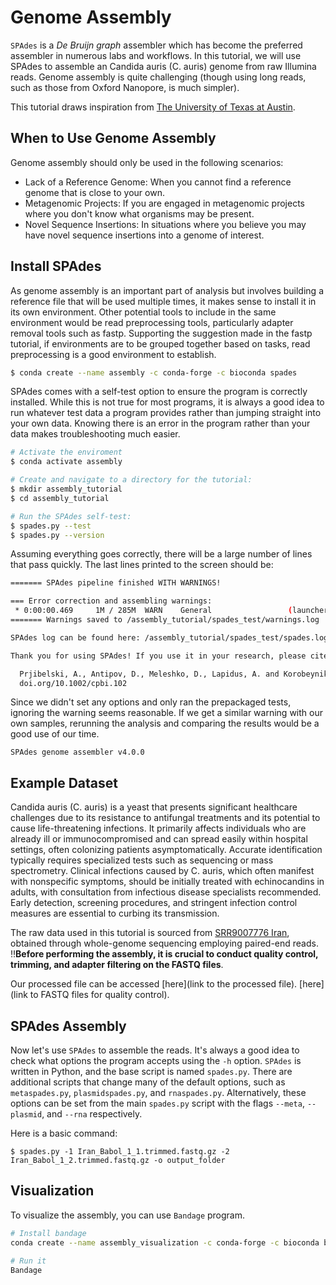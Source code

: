# Genome Assembly 
`SPAdes` is a *De Bruijn graph* assembler which has become the preferred assembler in numerous labs and workflows. In this tutorial, we will use SPAdes to assemble an Candida auris (C. auris) genome from raw Illumina reads. Genome assembly is quite challenging (though using long reads, such as those from Oxford Nanopore, is much simpler).

This tutorial draws inspiration from [The University of Texas at Austin](https://cloud.wikis.utexas.edu/wiki/spaces/bioiteam/pages/47728891/Genome+Assembly+SPAdes+--+GVA2023).

## When to Use Genome Assembly
Genome assembly should only be used in the following scenarios:
- Lack of a Reference Genome: When you cannot find a reference genome that is close to your own.
- Metagenomic Projects: If you are engaged in metagenomic projects where you don't know what organisms may be present.
- Novel Sequence Insertions: In situations where you believe you may have novel sequence insertions into a genome of interest.

## Install SPAdes
As genome assembly is an important part of analysis but involves building a reference file that will be used multiple times, it makes sense to install it in its own environment. Other potential tools to include in the same environment would be read preprocessing tools, particularly adapter removal tools such as fastp. Supporting the suggestion made in the fastp tutorial, if environments are to be grouped together based on tasks, read preprocessing is a good environment to establish.

```bash
$ conda create --name assembly -c conda-forge -c bioconda spades
```

SPAdes comes with a self-test option to ensure the program is correctly installed. While this is not true for most programs, it is always a good idea to run whatever test data a program provides rather than jumping straight into your own data. Knowing there is an error in the program rather than your data makes troubleshooting much easier. 

```bash
# Activate the enviroment
$ conda activate assembly

# Create and navigate to a directory for the tutorial:
$ mkdir assembly_tutorial
$ cd assembly_tutorial

# Run the SPAdes self-test:
$ spades.py --test
$ spades.py --version
```

Assuming everything goes correctly, there will be a large number of lines that pass quickly. The last lines printed to the screen should be:
```bash
======= SPAdes pipeline finished WITH WARNINGS!

=== Error correction and assembling warnings:
 * 0:00:00.469     1M / 285M  WARN    General                 (launcher.cpp              : 180)   Your data seems to have high uniform coverage depth. It is strongly recommended to use --isolate option.
======= Warnings saved to /assembly_tutorial/spades_test/warnings.log

SPAdes log can be found here: /assembly_tutorial/spades_test/spades.log

Thank you for using SPAdes! If you use it in your research, please cite:

  Prjibelski, A., Antipov, D., Meleshko, D., Lapidus, A. and Korobeynikov, A., 2020. Using SPAdes de novo assembler. Current protocols in bioinformatics, 70(1), p.e102.
  doi.org/10.1002/cpbi.102
```
Since we didn't set any options and only ran the prepackaged tests, ignoring the warning seems reasonable. If we get a similar warning with our own samples, rerunning the analysis and comparing the results would be a good use of our time.

```
SPAdes genome assembler v4.0.0
```

## Example Dataset

Candida auris (C. auris) is a yeast that presents significant healthcare challenges due to its resistance to antifungal treatments and its potential to cause life-threatening infections. It primarily affects individuals who are already ill or immunocompromised and can spread easily within hospital settings, often colonizing patients asymptomatically. Accurate identification typically requires specialized tests such as sequencing or mass spectrometry. Clinical infections caused by C. auris, which often manifest with nonspecific symptoms, should be initially treated with echinocandins in adults, with consultation from infectious disease specialists recommended. Early detection, screening procedures, and stringent infection control measures are essential to curbing its transmission.

The raw data used in this tutorial is sourced from [SRR9007776 Iran](https://www.ncbi.nlm.nih.gov/sra/?term=SRR9007776), obtained through whole-genome sequencing employing paired-end reads. :bangbang:**Before performing the assembly, it is crucial to conduct quality control, trimming, and adapter filtering on the FASTQ files**. 

Our processed file can be accessed [here](link to the processed file). [here](link to FASTQ files for quality control).

## SPAdes Assembly
Now let's use `SPAdes` to assemble the reads. It's always a good idea to check what options the program accepts using the `-h` option. `SPAdes` is written in Python, and the base script is named `spades.py`. There are additional scripts that change many of the default options, such as `metaspades.py`, `plasmidspades.py`, and `rnaspades.py`. Alternatively, these options can be set from the main `spades.py` script with the flags `--meta`, `--plasmid`, and `--rna` respectively. 

Here is a basic command:
```
$ spades.py -1 Iran_Babol_1_1.trimmed.fastq.gz -2 Iran_Babol_1_2.trimmed.fastq.gz -o output_folder
```

## Visualization
To visualize the assembly, you can use `Bandage` program.

```bash
# Install bandage
conda create --name assembly_visualization -c conda-forge -c bioconda bandage

# Run it
Bandage
```
